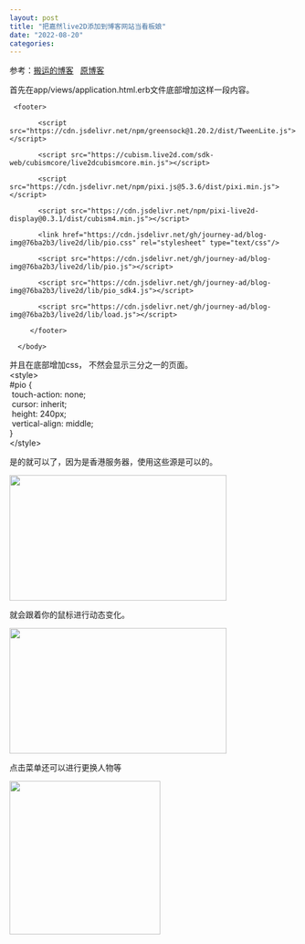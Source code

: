 ```yaml
---
layout: post
title: "把嘉然live2D添加到博客网站当看板娘"
date: "2022-08-20"
categories: 
---
```

<p>参考：<a href="https://blog.vincent1230.top/vincent1230/technology/website/198/">搬运的博客</a>&nbsp;&nbsp; <a href="https://www.moeshou.com/310.html">原博客</a></p>

<p>首先在app/views/application.html.erb文件底部增加这样一段内容。</p>

<pre>
<code>&nbsp;&lt;footer&gt;

&nbsp;&nbsp;&nbsp;&nbsp;&nbsp;&nbsp; &lt;script src=&quot;https://cdn.jsdelivr.net/npm/greensock@1.20.2/dist/TweenLite.js&quot;&gt;&lt;/script&gt;

&nbsp;&nbsp;&nbsp;&nbsp;&nbsp;&nbsp; &lt;script src=&quot;https://cubism.live2d.com/sdk-web/cubismcore/live2dcubismcore.min.js&quot;&gt;&lt;/script&gt;

&nbsp;&nbsp;&nbsp;&nbsp;&nbsp;&nbsp; &lt;script src=&quot;https://cdn.jsdelivr.net/npm/pixi.js@5.3.6/dist/pixi.min.js&quot;&gt;&lt;/script&gt;

&nbsp;&nbsp;&nbsp;&nbsp;&nbsp;&nbsp; &lt;script src=&quot;https://cdn.jsdelivr.net/npm/pixi-live2d-display@0.3.1/dist/cubism4.min.js&quot;&gt;&lt;/script&gt;

&nbsp;&nbsp;&nbsp;&nbsp;&nbsp;&nbsp; &lt;link href=&quot;https://cdn.jsdelivr.net/gh/journey-ad/blog-img@76ba2b3/live2d/lib/pio.css&quot; rel=&quot;stylesheet&quot; type=&quot;text/css&quot;/&gt;

&nbsp;&nbsp;&nbsp;&nbsp;&nbsp;&nbsp; &lt;script src=&quot;https://cdn.jsdelivr.net/gh/journey-ad/blog-img@76ba2b3/live2d/lib/pio.js&quot;&gt;&lt;/script&gt;

&nbsp;&nbsp;&nbsp;&nbsp;&nbsp;&nbsp; &lt;script src=&quot;https://cdn.jsdelivr.net/gh/journey-ad/blog-img@76ba2b3/live2d/lib/pio_sdk4.js&quot;&gt;&lt;/script&gt;

&nbsp;&nbsp;&nbsp;&nbsp;&nbsp;&nbsp; &lt;script src=&quot;https://cdn.jsdelivr.net/gh/journey-ad/blog-img@76ba2b3/live2d/lib/load.js&quot;&gt;&lt;/script&gt;

&nbsp;&nbsp;&nbsp;&nbsp; &lt;/footer&gt;

&nbsp; &lt;/body&gt;</code></pre>

<p>并且在底部增加css， 不然会显示三分之一的页面。<br />
&lt;style&gt;<br />
#pio {<br />
&nbsp;touch-action: none;<br />
&nbsp;cursor: inherit;<br />
&nbsp;height: 240px;<br />
&nbsp;vertical-align: middle;<br />
}<br />
&lt;/style&gt;</p>

<p>是的就可以了，因为是香港服务器，使用这些源是可以的。</p>

<p><img height="220" src="/uploads/ckeditor/pictures/305/image-20220820221748-1.png" width="380" /></p>

<p>就会跟着你的鼠标进行动态变化。</p>

<p><img height="220" src="/uploads/ckeditor/pictures/306/image-20220820221808-2.png" width="380" /></p>

<p>点击菜单还可以进行更换人物等</p>

<p><img height="269" src="/uploads/ckeditor/pictures/307/image-20220821082820-1.png" width="264" /></p>

<p>&nbsp;</p>

